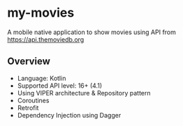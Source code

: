 # my-movies
A mobile native application to show movies using API from https://api.themoviedb.org

## Overview
- Language: Kotlin
- Supported API level: 16+ (4.1)
- Using VIPER architecture & Repository pattern
- Coroutines
- Retrofit
- Dependency Injection using Dagger
